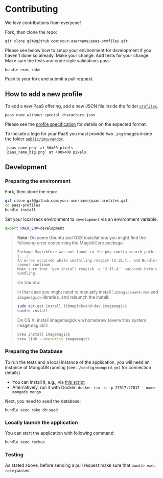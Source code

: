 # Contributing

We love contributions from everyone!

Fork, then clone the repo:

    git clone git@github.com:your-username/paas-profiles.git

Please see below how to setup your environment for development if you haven't done so already.
Make your change. Add tests for your change. Make sure the tests and code style validations pass:

    bundle exec rake

Push to your fork and submit a pull request.

## How to add a new profile

To add a new PaaS offering, add a new JSON file inside the folder [`profiles`](/profiles/).

    paas_name_without_special_characters.json

Please see the [profile specification](README.md#profile-specification) for details on the expected format.

To include a logo for your PaaS you must provide two `.png` images inside the folder [`public/img/vendor`](/public/img/vendor).

    `paas_name.png` at 80x80 pixels
    `paas_name_big.png` at 400x400 pixels

## Development

### Preparing the environment

Fork, then clone the repo:

``` bash
git clone git@github.com:your-username/paas-profiles.git
cd paas-profiles
bundle install
```

Set your local rack environment to `development` via an environment variable.

``` bash
export RACK_ENV=development
```

> **Note:** On some Ubuntu and OSX installations you might find the following
> error concerning the MagickCore package:
>
> ```
> Package MagickCore was not found in the pkg-config search path.
> (...)
> An error occurred while installing rmagick (2.15.4), and Bundler cannot continue.
> Make sure that `gem install rmagick -v '2.15.4'` succeeds before bundling.
> ```
>
> On Ubuntu:
>
> In that case you might need to manually install `libmagickwand-dev`
> and `imagemagick` libraries, and relaunch the install:
>
> ``` bash
> sudo apt-get install libmagickwand-dev imagemagick
> bundle install
> ```
>
> On OS X, install imagemagick via homebrew (overwrites system imagemagick!): 
> ``` bash
> brew install imagemagick
> brew link --overwrite imagemagick
> ```

### Preparing the Database

To run the tests and a local instance of the application, you will
need an instance of MongoDB running (see `./config/mongoid.yml` for connection details)
- You can install it, e.g., via [this script](https://gist.github.com/rbf/4001e6cc6d74465803f3)  
- Alternatively, run it with Docker: `docker run -d -p 27017:27017 --name mongodb mongo`

Next, you need to seed the database:

    bundle exec rake db:seed

### Locally launch the application

You can start the application with following command:

``` bash
bundle exec rackup
```

### Testing

As stated above, before sending a pull request make sure that `bundle exec rake` passes.
